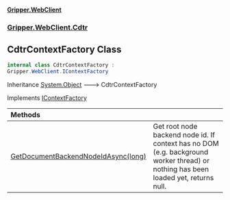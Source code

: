 #### [Gripper.WebClient](index 'index')
### [Gripper.WebClient.Cdtr](Gripper_WebClient_Cdtr 'Gripper.WebClient.Cdtr')
## CdtrContextFactory Class
```csharp
internal class CdtrContextFactory :
Gripper.WebClient.IContextFactory
```

Inheritance [System.Object](https://docs.microsoft.com/en-us/dotnet/api/System.Object 'System.Object') &#129106; CdtrContextFactory  

Implements [IContextFactory](Gripper_WebClient_IContextFactory 'Gripper.WebClient.IContextFactory')  

| Methods | |
| :--- | :--- |
| [GetDocumentBackendNodeIdAsync(long)](Gripper_WebClient_Cdtr_CdtrContextFactory_GetDocumentBackendNodeIdAsync(long) 'Gripper.WebClient.Cdtr.CdtrContextFactory.GetDocumentBackendNodeIdAsync(long)') | Get root node backend node id. If context has no DOM (e.g. background worker thread) or nothing has been loaded yet, returns null.<br/> |
